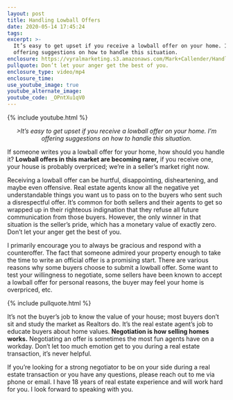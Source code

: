 ```yaml
---
layout: post
title: Handling Lowball Offers
date: 2020-05-14 17:45:24
tags:
excerpt: >-
  It’s easy to get upset if you receive a lowball offer on your home. I’m
  offering suggestions on how to handle this situation.
enclosure: https://vyralmarketing.s3.amazonaws.com/Mark+Callender/Handling+Lowball+Offers.mp4
pullquote: Don’t let your anger get the best of you.
enclosure_type: video/mp4
enclosure_time:
use_youtube_image: true
youtube_alternate_image:
youtube_code: _OPntXu1qV0
---
```


{% include youtube.html %}

<p style="text-align: center;"><em>>It’s easy to get upset if you receive a lowball offer on your home. I’m offering suggestions on how to handle this situation.</em></p>

If someone writes you a lowball offer for your home, how should you handle it? **Lowball offers in this market are becoming rarer,** if you receive one, your house is probably overpriced; we’re in a seller’s market right now.&nbsp;

Receiving a lowball offer can be hurtful, disappointing, disheartening, and maybe even offensive. Real estate agents know all the negative yet understandable things you want us to pass on to the buyers who sent such a disrespectful offer. It’s common for both sellers and their agents to get so wrapped up in their righteous indignation that they refuse all future communication from those buyers. However, the only winner in that situation is the seller’s pride, which has a monetary value of exactly zero. Don’t let your anger get the best of you.

I primarily encourage you to always be gracious and respond with a counteroffer. The fact that someone admired your property enough to take the time to write an official offer is a promising start. There are various reasons why some buyers choose to submit a lowball offer. Some want to test your willingness to negotiate, some sellers have been known to accept a lowball offer for personal reasons, the buyer may feel your home is overpriced, etc.&nbsp;

{% include pullquote.html %}

It’s not the buyer’s job to know the value of your house; most buyers don’t sit and study the market as Realtors do. It’s the real estate agent’s job to educate buyers about home values. **Negotiation is how selling homes works.** Negotiating an offer is sometimes the most fun agents have on a workday. Don’t let too much emotion get to you during a real estate transaction, it’s never helpful.

If you’re looking for a strong negotiator to be on your side during a real estate transaction or you have any questions, please reach out to me via phone or email. I have 18 years of real estate experience and will work hard for you. I look forward to speaking with you.
